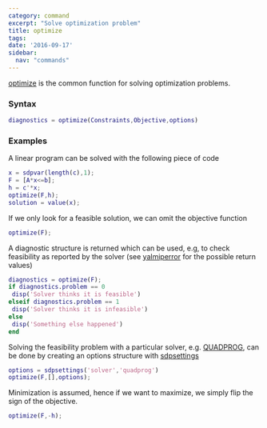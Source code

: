 ```yaml
---
category: command
excerpt: "Solve optimization problem"
title: optimize
tags:
date: '2016-09-17'
sidebar:
  nav: "commands"
---
```


[optimize](/command/optimize) is the common function for solving optimization problems.

### Syntax

````matlab
diagnostics = optimize(Constraints,Objective,options)
````

### Examples

A linear program can be solved with the following piece of code

````matlab
x = sdpvar(length(c),1);
F = [A*x<=b];
h = c'*x;
optimize(F,h);
solution = value(x);
````

If we only look for a feasible solution, we can omit the objective function

````matlab
optimize(F);
````

A diagnostic structure is returned which can be used, e.g, to check feasibility as reported by the solver (see [yalmiperror](/command/yalmiperror) for the possible return values)

````matlab
diagnostics = optimize(F);
if diagnostics.problem == 0
 disp('Solver thinks it is feasible')
elseif diagnostics.problem == 1
 disp('Solver thinks it is infeasible')
else
 disp('Something else happened')
end
````

Solving the feasibility problem with a particular solver, e.g. [QUADPROG](/solver/quadprog), can be done by creating an options structure with [sdpsettings](/command/sdpsetting)

````matlab
options = sdpsettings('solver','quadprog')
optimize(F,[],options);
````

Minimization is assumed, hence if we want to maximize, we simply flip the sign of the objective.

````matlab
optimize(F,-h);
````
